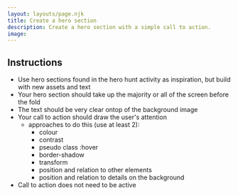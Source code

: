 ```yaml
---
layout: layouts/page.njk
title: Create a hero section
description: Create a hero section with a simple call to action.
image:
---
```


## Instructions

- Use hero sections found in the hero hunt activity as inspiration, but build with new assets and text
- Your hero section should take up the majority or all of the screen before the fold
- The text should be very clear ontop of the background image
- Your call to action should draw the user's attention
  - approaches to do this (use at least 2):
    - colour
    - contrast
    - pseudo class :hover
    - border-shadow
    - transform
    - position and relation to other elements
    - position and relation to details on the background
- Call to action does not need to be active
